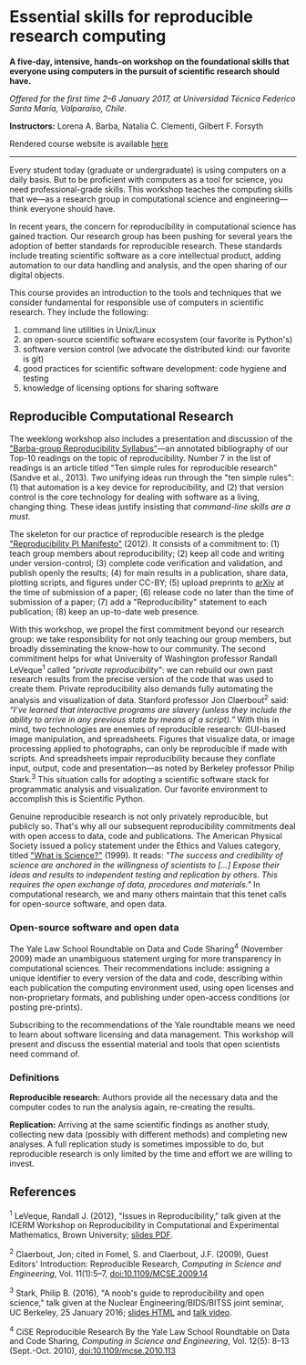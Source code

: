 # Essential skills for reproducible research computing

**A five-day, intensive, hands-on workshop on the foundational skills that everyone using computers in the pursuit of scientific research should have.**

*Offered for the first time 2–6 January 2017, at Universidad Técnica Federico Santa María, Valparaíso, Chile.*

**Instructors:** Lorena A. Barba, Natalia C. Clementi, Gilbert F. Forsyth

Rendered course website is available [here](https://barbagroup.github.io/essential_skills_RRC/)

---

Every student today (graduate or undergraduate) is using computers on a daily basis.
But to be proficient with computers as a tool for science, you need professional-grade skills.
This workshop teaches the computing skills that we—as a research group in computational science and engineering—think everyone should have.

In recent years, the concern for reproducibility in computational science has gained traction.
Our research group has been pushing for several years the adoption of better standards for reproducible research.
These standards include treating scientific software as a core intellectual product, adding automation to our data handling and analysis, and the open sharing of our digital objects.

This course provides an introduction to the tools and techniques that we consider fundamental for responsible use of computers in scientific research. They include the following:

1. command line utilities in Unix/Linux 
2. an open-source scientific software ecosystem (our favorite is Python's)
3. software version control (we advocate the distributed kind: our favorite is git)
4. good practices for scientific software development: code hygiene and testing
5. knowledge of licensing options for sharing software 

## Reproducible Computational Research

The weeklong workshop also includes a presentation and discussion of the ["Barba-group Reproducibility Syllabus"](https://hackernoon.com/barba-group-reproducibility-syllabus-e3757ee635cf#.wn9brj30m)—an annotated bibliography of our Top-10 readings on the topic of reproducibility.
Number 7 in the list of readings is an article titled "Ten simple rules for reproducible research" (Sandve et al., 2013).
Two unifying ideas run through the "ten simple rules":
(1) that automation is a key device for reproducibility, and
(2) that version control is the core technology for dealing with software as a living, changing thing.
These ideas justify insisting that _command-line skills are a must._

The skeleton for our practice of reproducible research is the pledge ["Reproducibility PI Manifesto"](http://lorenabarba.com/gallery/reproducibility-pi-manifesto/) (2012).
It consists of a commitment to:
(1) teach group members about reproducibility; 
(2) keep all code and writing under version-control; 
(3) complete code verification and validation, and publish openly the results; 
(4) for main results in a publication, share data, plotting scripts, and figures under CC-BY; 
(5) upload preprints to [arXiv](https://arxiv.org) at the time of submission of a paper; 
(6) release code no later than the time of submission of a paper; 
(7) add a "Reproducibility" statement to each publication; 
(8) keep an up-to-date web presence.

With this workshop, we propel the first commitment beyond our research group: 
we take responsibility for not only teaching our group members, but broadly disseminating the know-how to our community. 
The second commitment helps for what University of Washington professor Randall LeVeque<sup>1</sup> called _"private reproducibility"_: 
we can rebuild our own past research results from the precise version of the code that was used to create them.
Private reproducibility also demands fully automating the analysis and visualization of data.
Stanford professor Jon Claerbout<sup>2</sup> said:
_“I’ve learned that interactive programs are slavery (unless they include the ability to arrive in any previous state by means of a script).”_
With this in mind, two technologies are enemies of reproducible research:
GUI-based image manipulation, and spreadsheets.
Figures that visualize data, or image processing applied to photographs, can only be reproducible if made with scripts.
And spreadsheets impair reproducibility because they conflate input, output, code and presentation—as noted by Berkeley professor Philip Stark.<sup>3</sup>
This situation calls for adopting a scientific software stack for programmatic analysis and visualization.
Our favorite environment to accomplish this is Scientific Python.

Genuine reproducible research is not only privately reproducible, but publicly so.
That's why all our subsequent reproducibility commitments deal with open access to data, code and publications.
The American Physical Society issued a policy statement under the Ethics and Values category, titled ["What is Science?"](https://www.aps.org/policy/statements/99_6.cfm) (1999). 
It reads:
_"The success and credibility of science are anchored in the willingness of scientists to […] Expose their ideas and results to independent testing and replication by others. This requires the open exchange of data, procedures and materials."_
In computational research, we and many others maintain that this tenet calls for open-source software, and open data.

### Open-source software and open data

The Yale Law School Roundtable on Data and Code Sharing<sup>4</sup> (November 2009) made an unambiguous statement urging for more transparency in computational sciences. 
Their recommendations include: assigning a unique identifier to every version of the data and code, describing within each publication the computing environment used, using open licenses and non-proprietary formats, and publishing under open-access conditions (or posting pre-prints).

Subscribing to the recommendations of the Yale roundtable means we need to learn about software licensing and data management.
This workshop will present and discuss the essential material and tools that open scientists need command of.



### Definitions

**Reproducible research:**  Authors provide all the necessary data and the computer codes to run the analysis again, re-creating the results.

**Replication:** Arriving at the same scientific findings as another study, collecting new data (possibly with different methods) and completing new analyses. A full replication study is sometimes impossible to do, but reproducible research is only limited by the time and effort we are willing to invest.

## References

<sup>1</sup> LeVeque, Randall J. (2012), "Issues in Reproducibility," talk given at the ICERM Workshop on Reproducibility in Computational and Experimental Mathematics, Brown University; [slides PDF](https://icerm.brown.edu/materials/Slides/tw-12-5/Issues_in_Reproducibility_]_Randy_LeVeque,_University_of_Washington.pdf).

<sup>2</sup> Claerbout, Jon; cited in Fomel, S. and Claerbout, J.F. (2009), Guest Editors' Introduction: Reproducible Research, _Computing in Science and Engineering_, Vol. 11(1):5–7, [doi:10.1109/MCSE.2009.14](http://dx.doi.org/10.1109/MCSE.2009.14)

<sup>3</sup> Stark, Philip B. (2016), "A noob's guide to reproducibility and open science," talk given at the Nuclear Engineering/BIDS/BITSS joint seminar, UC Berkeley, 25 January 2016; [slides HTML](http://www.stat.berkeley.edu/~stark/Seminars/reproNE16.htm#1) and [talk video](https://youtu.be/xE2p9j0ntJA).

<sup>4</sup> CiSE Reproducible Research By the Yale Law School Roundtable on Data and Code Sharing, _Computing in Science and Engineering_, Vol. 12(5): 8–13 (Sept.-Oct. 2010), [doi:10.1109/mcse.2010.113](http://dx.doi.org/10.1109/mcse.2010.113)
